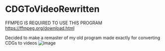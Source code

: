 # CDGToVideoRewritten
FFMPEG IS REQUIRED TO USE THIS PROGRAM https://ffmpeg.org/download.html


Decided to make a remaster of my old program made exactly for converting CDGs to videos 
![image](https://user-images.githubusercontent.com/48498816/167315065-f2c6dc02-f7db-4677-91ca-0dcc75814871.png)
